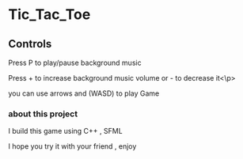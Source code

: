 # Tic_Tac_Toe
## Controls
<p dir="auto">Press P to play/pause background music</p>
<p dir="auto">Press + to increase background music volume or - to decrease it<\p>
<p dir="auto">you can use arrows and (WASD) to play Game</p>

### about this project
<p dir="auto">I build this game using C++ , SFML</p>
<p dir="auto">I hope you try it with your friend , enjoy</p>
